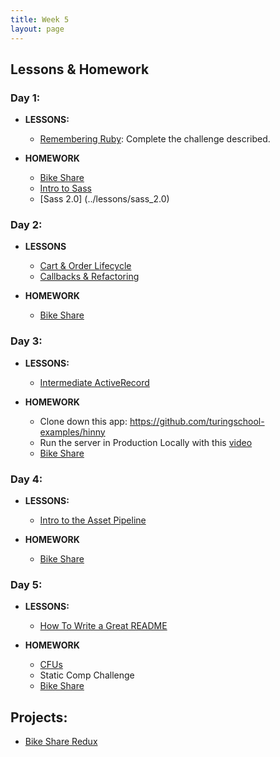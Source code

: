 ```yaml
---
title: Week 5
layout: page
---
```


## Lessons & Homework

### Day 1:

* **LESSONS:**
  - [Remembering Ruby](../misc/violations): Complete the challenge described.

* **HOMEWORK**
  - [Bike Share](https://github.com/turingschool/backend-curriculum-site/blob/bike-share-updates/module2/projects/bike-share-redux.md)
  - [Intro to Sass](../lessons/intro_to_sass)
  - [Sass 2.0] (../lessons/sass_2.0)
  
### Day 2:

* **LESSONS**
  - [Cart & Order Lifecycle](../lessons/cart_implementation)
  - [Callbacks & Refactoring](../lessons/callbacks_and_refactoring)

* **HOMEWORK**
  - [Bike Share](https://github.com/turingschool/backend-curriculum-site/blob/bike-share-updates/module2/projects/bike-share-redux.md)
  
### Day 3:

* **LESSONS:**
  - [Intermediate ActiveRecord](../lessons/intermediate_active_record)
  
* **HOMEWORK**
  - Clone down this app: https://github.com/turingschool-examples/hinny
  - Run the server in Production Locally with this [video](https://vimeo.com/255927334)
  - [Bike Share](https://github.com/turingschool/backend-curriculum-site/blob/bike-share-updates/module2/projects/bike-share-redux.md)
  
### Day 4:

* **LESSONS:**
  - [Intro to the Asset Pipeline](../lessons/asset_pipeline)

* **HOMEWORK**
  - [Bike Share](https://github.com/turingschool/backend-curriculum-site/blob/bike-share-updates/module2/projects/bike-share-redux.md)
  
### Day 5:

* **LESSONS:**
  - [How To Write a Great README](../lessons/how_to_write_a_great_readme)
  
* **HOMEWORK**
  - [CFUs](https://github.com/turingschool/checks-for-understanding/blob/master/module-2/backend/week_5.md)
  - Static Comp Challenge
  - [Bike Share](https://github.com/turingschool/backend-curriculum-site/blob/bike-share-updates/module2/projects/bike-share-redux.md)

## Projects:

* [Bike Share Redux](../projects/bike-share-redux)
